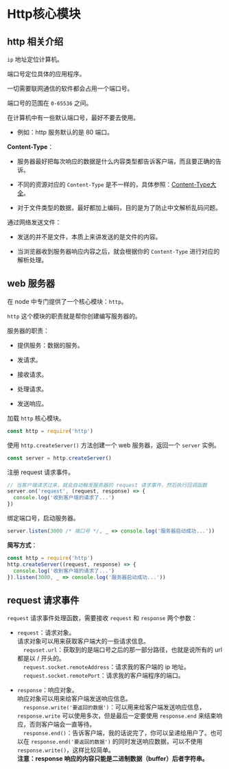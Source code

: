 # Http核心模块

## http 相关介绍

`ip` 地址定位计算机。

端口号定位具体的应用程序。

一切需要联网通信的软件都会占用一个端口号。

端口号的范围在 `0-65536` 之间。

在计算机中有一些默认端口号，最好不要去使用。

- 例如：http 服务默认的是 80 端口。

**Content-Type**：

- 服务器最好把每次响应的数据是什么内容类型都告诉客户端，而且要正确的告诉。

- 不同的资源对应的 `Content-Type` 是不一样的，具体参照：[Content-Type大全](http://tool.oschina.net/commons)。

- 对于文件类型的数据，最好都加上编码，目的是为了防止中文解析乱码问题。

通过网络发送文件：

- 发送的并不是文件，本质上来讲发送的是文件的内容。

- 当浏览器收到服务器响应内容之后，就会根据你的 `Content-Type` 进行对应的解析处理。

## web 服务器

在 node 中专门提供了一个核心模块：`http`。

`http` 这个模块的职责就是帮你创建编写服务器的。

服务器的职责：

- 提供服务：数据的服务。

- 发请求。

- 接收请求。

- 处理请求。

- 发送响应。

加载 `http` 核心模块。

```js
const http = require('http')
```

使用 `http.createServer()` 方法创建一个 web 服务器，返回一个 `server` 实例。

```js
const server = http.createServer()
```

注册 request 请求事件。

```js
// 当客户端请求过来，就会自动触发服务器的 request 请求事件，然后执行回调函数
server.on('request', (request, response) => {
  console.log('收到客户端的请求了...')
})
```

绑定端口号，启动服务器。

```js
server.listen(3000 /* 端口号 */, _ => console.log('服务器启动成功...'))
```

**简写方式**：

```js
const http = require('http')
http.createServer((request, response) => {
  console.log('收到客户端的请求了...')
}).listen(3000, _ => console.log('服务器启动成功...'))
```

## request 请求事件

`request` 请求事件处理函数，需要接收 `request` 和 `response` 两个参数：

- `request`：请求对象。  
请求对象可以用来获取客户端大的一些请求信息。  
&emsp;`requset.url`：获取到的是端口号之后的那一部分路径，也就是说所有的 url 都是以 / 开头的。  
&emsp;`request.socket.remoteAddress`：请求我的客户端的 ip 地址。  
&emsp;`request.socket.remotePort`：请求我的客户端程序的端口。

- `response`：响应对象。  
响应对象可以用来给客户端发送响应信息。  
&emsp;`response.write('要返回的数据')`：可以用来给客户端发送响应信息，`response.write` 可以使用多次，但是最后一定要使用 `response.end` 来结束响应，否则客户端会一直等待。  
&emsp;`response.end()`：告诉客户端，我的话说完了，你可以呈递给用户了。也可以在 `response.end('要返回的数据')` 的同时发送响应数据，可以不使用 `response.write()`，这样比较简单。  
**注意：response 响应的内容只能是二进制数据（buffer）后者字符串。**
